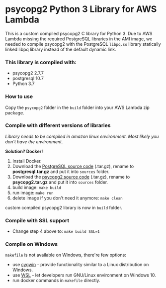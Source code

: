 psycopg2 Python 3 Library for AWS Lambda
======================================

This is a custom compiled psycopg2 C library for Python 3. Due to AWS Lambda
missing the required PostgreSQL libraries in the AMI image, we needed to
compile psycopg2 with the PostgreSQL `libpq.so` library statically linked
libpq library instead of the default dynamic link.

### This library is compiled with:

- psycopg2 2.7.7
- postgresql 10.7
- Python 3.7

### How to use

Copy the `psycopg2` folder in the `build` folder into your AWS Lambda zip package.

### Compile with different versions of libraries

*Library needs to be compiled in amazon linux environment.
Most likely you don't have the environment.*

**Solution? Docker!**

1. Install Docker.
1. Download the
  [PostgreSQL source code](https://ftp.postgresql.org/pub/source) (.tar.gz),
  rename to **postgresql.tar.gz** and put it into `sources` folder.
1. Download the
  [psycopg2 source code](http://initd.org/psycopg/tarballs) (.tar.gz),
  rename to **psycopg2.tar.gz** and put it into `sources` folder.
1. build image: `make build`
1. run image: `make run`
1. delete image if you don't need it anymore: `make clean`

custom compiled psycopg2 library is now in `build` folder.

### Compile with SSL support

- Change step 4 above to: `make build SSL=1`

### Compile on Windows

`makefile` is not available on Windows, there're few options:
- use [cygwin](http://www.cygwin.com) - provide functionality similar to a Linux distribution on Windows.
- use [WSL](https://docs.microsoft.com/en-us/windows/wsl/install-win10) - let developers run GNU/Linux environment on Windows 10.
- run docker commands in `makefile` directly.
